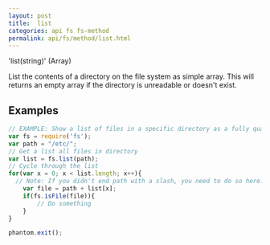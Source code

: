 ```yaml
---
layout: post
title:  list
categories: api fs fs-method
permalink: api/fs/method/list.html
---
```


'list(string)' (Array)

List the contents of a directory on the file system as simple array. This will returns an empty array if the directory is unreadable or doesn't exist.

## Examples

```javascript
// EXAMPLE: Show a list of files in a specific directory as a fully qualified path:
var fs = require('fs');
var path = "/etc/";
// Get a list all files in directory
var list = fs.list(path);
// Cycle through the list
for(var x = 0; x < list.length; x++){
  // Note: If you didn't end path with a slash, you need to do so here.
	var file = path + list[x];
	if(fs.isFile(file)){
		// Do something
	}
}

phantom.exit();
```








